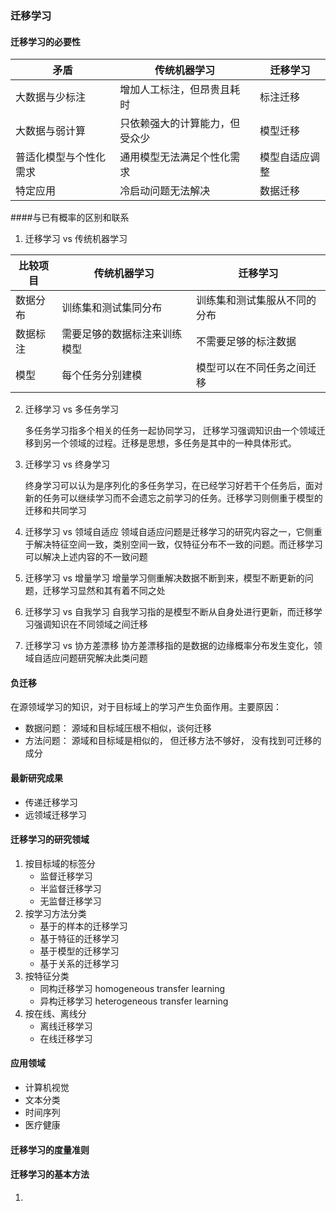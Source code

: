 ### 迁移学习
#### 迁移学习的必要性

| 矛盾 | 传统机器学习 | 迁移学习 |
| ------ | ------ | ------ |
|大数据与少标注|增加人工标注，但昂贵且耗时 | 标注迁移 |
|大数据与弱计算|只依赖强大的计算能力，但受众少|模型迁移| 
|普适化模型与个性化需求|通用模型无法满足个性化需求|模型自适应调整|
|特定应用|冷启动问题无法解决|数据迁移|
####与已有概率的区别和联系
1. 迁移学习 vs 传统机器学习

|比较项目|传统机器学习|迁移学习|
|------|------|------|
|数据分布|训练集和测试集同分布|训练集和测试集服从不同的分布|
|数据标注|需要足够的数据标注来训练模型|不需要足够的标注数据|
|模型|每个任务分别建模|模型可以在不同任务之间迁移|

2. 迁移学习 vs 多任务学习  

   多任务学习指多个相关的任务一起协同学习， 迁移学习强调知识由一个领域迁移到另一个领域的过程。迁移是思想，多任务是其中的一种具体形式。
   
3. 迁移学习 vs 终身学习

   终身学习可以认为是序列化的多任务学习，在已经学习好若干个任务后，面对新的任务可以继续学习而不会遗忘之前学习的任务。迁移学习则侧重于模型的迁移和共同学习
   
4. 迁移学习 vs 领域自适应
   领域自适应问题是迁移学习的研究内容之一，它侧重于解决特征空间一致，类别空间一致，仅特征分布不一致的问题。而迁移学习可以解决上述内容的不一致问题
   
5. 迁移学习 vs 增量学习
   增量学习侧重解决数据不断到来，模型不断更新的问题，迁移学习显然和其有着不同之处
   
6. 迁移学习 vs 自我学习 
   自我学习指的是模型不断从自身处进行更新，而迁移学习强调知识在不同领域之间迁移
   
7. 迁移学习 vs 协方差漂移
   协方差漂移指的是数据的边缘概率分布发生变化，领域自适应问题研究解决此类问题
   
#### 负迁移
   在源领域学习的知识，对于目标域上的学习产生负面作用。主要原因：
   - 数据问题： 源域和目标域压根不相似，谈何迁移
   - 方法问题： 源域和目标域是相似的， 但迁移方法不够好， 没有找到可迁移的成分
   
#### 最新研究成果
- 传递迁移学习
- 远领域迁移学习

#### 迁移学习的研究领域

1. 按目标域的标签分
    - 监督迁移学习
    - 半监督迁移学习
    - 无监督迁移学习
2. 按学习方法分类
    - 基于的样本的迁移学习
    - 基于特征的迁移学习
    - 基于模型的迁移学习
    - 基于关系的迁移学习
3. 按特征分类
    - 同构迁移学习 homogeneous transfer learning
    - 异构迁移学习 heterogeneous transfer learning
4. 按在线、离线分
    - 离线迁移学习
    - 在线迁移学习
    
#### 应用领域
- 计算机视觉
- 文本分类
- 时间序列
- 医疗健康

#### 迁移学习的度量准则


#### 迁移学习的基本方法
1. 
